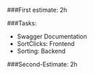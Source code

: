 ###First estimate: 2h

###Tasks:
- Swagger Documentation
- SortClicks: Frontend
- Sorting: Backend

###Second-Estimate: 2h